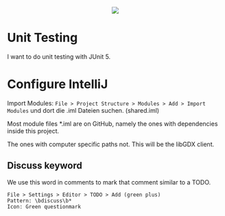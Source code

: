 
<p align="center">
  <img src="https://raw.githubusercontent.com/Julius-Beides/Dropical-2/master/Ressources/title.svg?sanitize=true">
</p>



# Unit Testing
I want to do unit testing with JUnit 5.

# Configure IntelliJ
Import Modules:
``File > Project Structure > Modules > Add > Import Modules`` 
und dort die .iml Dateien suchen. (shared.iml)

Most module files *.iml are on GitHub, 
namely the ones with dependencies inside
this project.

The ones with computer specific paths not.
This will be the libGDX client.

## Discuss keyword
We use this word in comments to mark
that comment similar to a TODO.  
```
File > Settings > Editor > TODO > Add (green plus) 
Pattern: \bdiscuss\b*
Icon: Green questionmark
``` 
